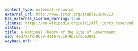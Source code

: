 ```yaml
---
content_type: external-resource
external_url: http://www.jstor.org/stable/1830813
has_external_license_warning: true
license: https://en.wikipedia.org/wiki/All_rights_reserved
status: ''
title: A Rational Theory of the Size of Government
uid: eed7a7fc-9670-41fe-9319-9b7a7c5e39e1
wayback_url: ''
---
```

